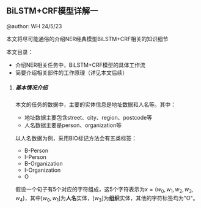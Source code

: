 ## BiLSTM+CRF模型详解一

@author: WH  24/5/23

本文将尽可能通俗的介绍NER经典模型BiLSTM+CRF相关的知识细节

本文目录：

- 介绍NER相关任务中，BiLSTM+CRF模型的具体工作流
- 简要介绍相关部件的工作原理（详见本文后续）

1. ##### 基本情况介绍

   本文的任务的数据中，主要的实体信息是地址数据和人名等。其中：

   - 地址数据主要包含street、city、region、postcode等
   - 人名数据主要是person、organization等

   以人名数据为例，采用BIO标记方法会有五类标签：

   - B-Person
   - I-Person
   - B-Organization
   - I-Organization
   - O

   假设一个句子有5个对应的字符组成，这5个字符表示为$x=(w_0, w_1, w_2, w_3, w_4)$，其中$[w_0, w_1]$为**人名**实体，$[w_3]$为**组织**实体，其他的字符标签均为"O"。

   
